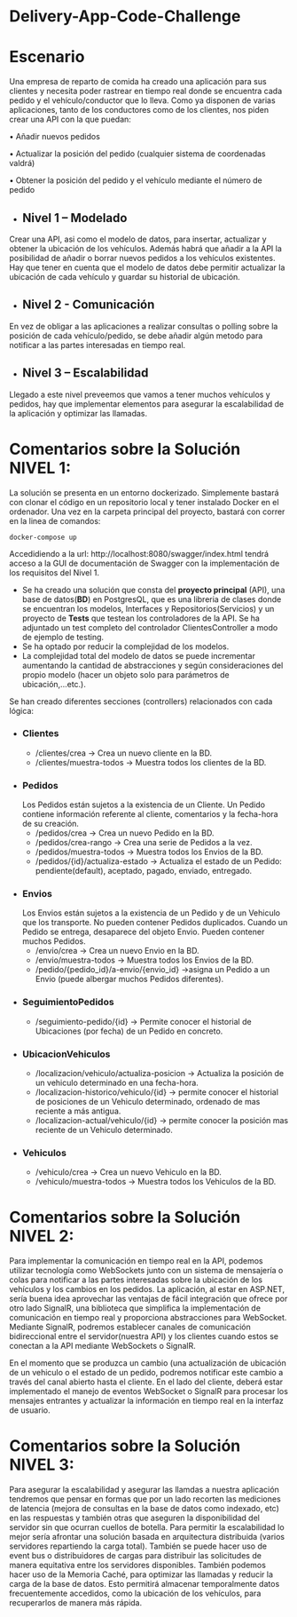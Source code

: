 # Delivery-App-Code-Challenge

# Escenario

Una empresa de reparto de comida ha creado una aplicación para sus
clientes y necesita poder rastrear en tiempo real donde se encuentra cada
pedido y el vehículo/conductor que lo lleva.
Como ya disponen de varias aplicaciones, tanto de los conductores como
de los clientes, nos piden crear una API con la que puedan:

• Añadir nuevos pedidos

• Actualizar la posición del pedido (cualquier sistema de
coordenadas valdrá)

• Obtener la posición del pedido y el vehículo mediante el número de
pedido

- ## Nivel 1 – Modelado

Crear una API, asi como el modelo de datos, para insertar, actualizar y
obtener la ubicación de los vehículos.
Además habrá que añadir a la API la posibilidad de añadir o borrar nuevos
pedidos a los vehículos existentes.
Hay que tener en cuenta que el modelo de datos debe permitir actualizar
la ubicación de cada vehículo y guardar su historial de ubicación.

- ## Nivel 2 - Comunicación

En vez de obligar a las aplicaciones a realizar consultas o polling sobre la
posición de cada vehículo/pedido, se debe añadir algún metodo para
notificar a las partes interesadas en tiempo real.

- ## Nivel 3 – Escalabilidad

Llegado a este nivel preveemos que vamos a tener muchos vehículos y
pedidos, hay que implementar elementos para asegurar la escalabilidad
de la aplicación y optimizar las llamadas.

# Comentarios sobre la Solución NIVEL 1:

La solución se presenta en un entorno dockerizado. Simplemente bastará con clonar el código en un repositorio local y tener instalado Docker en el ordenador.
Una vez en la carpeta principal del proyecto, bastará con correr en la linea de comandos:

```
docker-compose up
```

Accedidiendo a la url: http://localhost:8080/swagger/index.html tendrá acceso a la GUI de documentación de Swagger con la implementación de los requisitos del Nivel 1.

- Se ha creado una solución que consta del **proyecto principal** (API), una base de datos(**BD**) en PostgresQL, que es una libreria de clases donde se encuentran los modelos, Interfaces y Repositorios(Servicios) y un proyecto de **Tests** que testean los controladores de la API. Se ha adjuntado un test completo del controlador ClientesController a modo de ejemplo de testing.
- Se ha optado por reducir la complejidad de los modelos.
- La complejidad total del modelo de datos se puede incrementar aumentando la cantidad de abstracciones y según consideraciones del propio modelo (hacer un objeto solo para parámetros de ubicación,...etc.).

Se han creado diferentes secciones (controllers) relacionados con cada lógica:

- ### Clientes
	- /clientes/crea -> Crea un nuevo cliente en la BD.
	- /clientes/muestra-todos -> Muestra todos los clientes de la BD.
- ### Pedidos
	Los Pedidos están sujetos a la existencia de un Cliente. Un Pedido contiene información referente al cliente, comentarios y la fecha-hora de su creación.
	- /pedidos/crea -> Crea un nuevo Pedido en la BD.
	- /pedidos/crea-rango -> Crea una serie de Pedidos a la vez.
	- /pedidos/muestra-todos -> Muestra todos los Envios de la BD.
	- /pedidos/{id}/actualiza-estado -> Actualiza el estado de un Pedido: pendiente(default), aceptado, pagado, enviado, entregado.
- ### Envios
	Los Envios están sujetos a la existencia de un Pedido y de un Vehiculo que los transporte. No pueden contener Pedidos duplicados. Cuando un Pedido se entrega, desaparece del objeto Envio. Pueden contener muchos Pedidos.
	- /envio/crea -> Crea un nuevo Envio en la BD.
	- /envio/muestra-todos -> Muestra todos los Envios de la BD.
	- /pedido/{pedido_id}/a-envio/{envio_id} ->asigna un Pedido a un Envio (puede albergar muchos Pedidos diferentes).
- ### SeguimientoPedidos
	- /seguimiento-pedido/{id} -> Permite conocer el historial de Ubicaciones (por fecha) de un Pedido en concreto.
- ### UbicacionVehiculos
	- /localizacion/vehiculo/actualiza-posicion -> Actualiza la posición de un vehiculo determinado en una fecha-hora.
	- /localizacion-historico/vehiculo/{id} -> permite conocer el historial de posiciones de un Vehiculo determinado, ordenado de mas reciente a más antigua.
	- /localizacion-actual/vehiculo/{id} -> permite conocer la posición mas reciente de un Vehiculo determinado.
- ### Vehiculos
	- /vehiculo/crea -> Crea un nuevo Vehiculo en la BD.
	- /vehiculo/muestra-todos -> Muestra todos los Vehiculos de la BD.

# Comentarios sobre la Solución NIVEL 2:
Para implementar la comunicación en tiempo real en la API, podemos utilizar tecnología como WebSockets junto con un sistema de mensajería o colas para notificar a las partes interesadas sobre la ubicación de los vehículos y los cambios en los pedidos. La aplicación, al estar en ASP.NET, sería buena idea aprovechar las ventajas de fácil integración que ofrece por otro lado SignalR, una biblioteca que simplifica la implementación de comunicación en tiempo real y proporciona abstracciones para WebSocket. Mediante SignalR, podremos establecer canales de comunicación bidireccional entre el servidor(nuestra API) y los clientes cuando estos se conectan a la API mediante WebSockets o SignalR.

En el momento que se produzca un cambio (una actualización de ubicación de un vehiculo o el estado de un pedido, podremos notificar este cambio a través del canal abierto hasta el cliente. En el lado del cliente, deberá estar implementado el manejo de eventos WebSocket o SignalR para procesar los mensajes entrantes y actualizar la información en tiempo real en la interfaz de usuario.

# Comentarios sobre la Solución NIVEL 3:
Para asegurar la escalabilidad y asegurar las llamdas a nuestra aplicación tendremos que pensar en formas que por un lado recorten las mediciones de latencia (mejora de consultas en la base de datos como indexado, etc) en las respuestas y también otras que aseguren la disponibilidad del servidor sin que ocurran cuellos de botella.
Para permitir la escalabilidad lo mejor sería afrontar una solución basada en arquitectura distribuida (varios servidores repartiendo la carga total).
También se puede hacer uso de event bus o distribuidores de cargas para distribuir las solicitudes de manera equitativa entre los servidores disponibles.
También podemos hacer uso de la Memoria Caché, para optimizar las llamadas y reducir la carga de la base de datos. Esto permitirá almacenar temporalmente datos frecuentemente accedidos, como la ubicación de los vehículos, para recuperarlos de manera más rápida.
